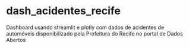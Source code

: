 # dash_acidentes_recife
Dashboard usando streamlit e plotly com dados de acidentes de automóveis disponibilizado pela Prefeitura do Recife no portal de Dados Abertos 
